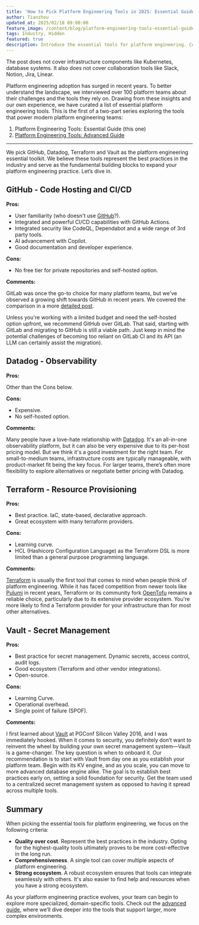 ```yaml
---
title: 'How to Pick Platform Engineering Tools in 2025: Essential Guide'
author: Tianzhou
updated_at: 2025/02/18 09:00:00
feature_image: /content/blog/platform-engineering-tools-essential-guide/banner.webp
tags: Industry, Hidden
featured: true
description: Introduce the essential tools for platform engineering. Covering code hosting, CI/CD, observability, resource provisioning, and secret management.
---
```


<HintBlock type="info">

The post does not cover infrastructure components like Kubernetes, database systems. It also does not cover collaboration tools like Slack, Notion, Jira, Linear.

</HintBlock>

Platform engineering adoption has surged in recent years. To better understand the landscape, we interviewed over 100 platform teams about their challenges and the tools they rely on. Drawing from these insights and our own experience, we have curated a list of essential platform engineering tools. This is the first of a two-part series exploring the tools that power modern platform engineering teams:

1. Platform Engineering Tools: Essential Guide (this one)
1. [Platform Engineering Tools: Advanced Guide](/blog/platform-engineering-tools-advanced-guide/)

---

We pick GitHub, Datadog, Terraform and Vault as the platform engineering essential toolkit. We believe these tools
represent the best practices in the industry and serve as the fundamental building blocks to expand your platform engineering practice. Let’s dive in.

## GitHub - Code Hosting and CI/CD

**Pros:**

- User familiarity (who doesn't use [GitHub](https://github.com/)?).
- Integrated and powerful CI/CD capabilities with GitHub Actions.
- Integrated security like CodeQL, Dependabot and a wide range of 3rd party tools.
- AI advancement with Copilot.
- Good documentation and developer experience.

**Cons:**

- No free tier for private repositories and self-hosted option.

**Comments:**

GitLab was once the go-to choice for many platform teams, but we've observed a growing shift towards GitHub in recent years. We covered the comparison in a more [detailed post](/blog/github-vs-gitlab/).

Unless you're working with a limited budget and need the self-hosted option upfront, we recommend GitHub over GitLab.
That said, starting with GitLab and migrating to GitHub is still a viable path. Just keep in mind the potential challenges of becoming too reliant on GitLab CI and its API (an LLM can certainly assist the migration).

## Datadog - Observability

**Pros:**

Other than the Cons below.

**Cons:**

- Expensive.
- No self-hosted option.

**Comments:**

Many people have a love-hate relationship with [Datadog](https://www.datadoghq.com/). It's an all-in-one observability platform, but it can also be very expensive due to its per-host pricing model. But we think it's a good investment for the right team. For small-to-medium teams, infrastructure costs are typically manageable, with product-market fit being the key focus. For larger teams, there’s often more flexibility to explore alternatives or negotiate better pricing with Datadog.

## Terraform - Resource Provisioning

**Pros:**

- Best practice. IaC, state-based, declarative approach.
- Great ecosystem with many terraform providers.

**Cons:**

- Learning curve.
- HCL (Hashicorp Configuration Language) as the Terraform DSL is more limited than a general purpose programming language.

**Comments:**

[Terraform](https://www.terraform.io/) is usually the first tool that comes to mind when people think of platform engineering. While it has faced competition from newer tools like [Pulumi](https://www.pulumi.com/) in recent years, Terraform or its community fork [OpenTofu](https://opentofu.org/) remains a reliable choice, particularly due to its extensive provider ecosystem. You're more likely to find a Terraform provider for your infrastructure than for most other alternatives.

## Vault - Secret Management

**Pros:**

- Best practice for secret management. Dynamic secrets, access control, audit logs.
- Good ecosystem (Terraform and other vendor integrations).
- Open-source.

**Cons:**

- Learning Curve.
- Operational overhead.
- Single point of failure (SPOF).

**Comments:**

I first learned about [Vault](https://www.vaultproject.io/) at PGConf Silicon Valley 2016, and I was immediately hooked. When it comes to security, you definitely don’t want to reinvent the wheel by building your own secret management system—Vault is a game-changer. The key question is when to onboard it. Our recommendation is to start with Vault from day one as you establish your platform team. Begin with its KV engine, and as you scale, you can move to more advanced database engine alike. The goal is to establish best practices early on, setting a solid foundation for security. Get the team used to a centralized secret management system as opposed to having it spread across multiple tools.

## Summary

When picking the essential tools for platform engineering, we focus on the following criteria:

- **Quality over cost**. Represent the best practices in the industry. Opting for the highest-quality tools ultimately proves to be more cost-effective in the long run.
- **Comprehensiveness**. A single tool can cover multiple aspects of platform engineering.
- **Strong ecosystem**. A robust ecosystem ensures that tools can integrate seamlessly with others. It's also easier to find help and resources when you have a strong ecosystem.

As your platform engineering practice evolves, your team can begin to explore more specialized, domain-specific tools. Check out the [advanced guide](/blog/platform-engineering-tools-advanced-guide/), where we’ll dive deeper into the tools that support larger, more complex environments.
